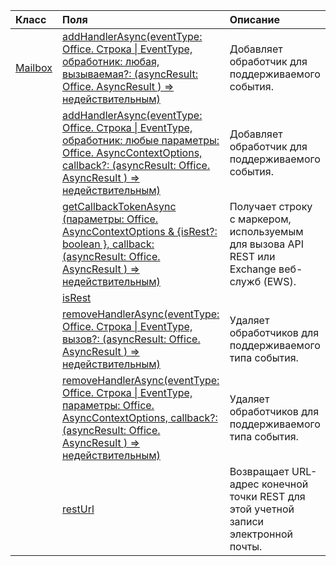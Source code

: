| Класс | Поля | Описание |
|:---|:---|:---|
|[Mailbox](/javascript/api/outlook/outlook.mailbox)|[addHandlerAsync(eventType: Office. Строка \| EventType, обработник: любая, вызываемая?: (asyncResult: Office. AsyncResult <void> ) => недействительным)](/javascript/api/outlook/outlook.mailbox#addhandlerasync-eventtype--handler--callback--asyncresult-)|Добавляет обработчик для поддерживаемого события.|
||[addHandlerAsync(eventType: Office. Строка \| EventType, обработник: любые параметры: Office. AsyncContextOptions, callback?: (asyncResult: Office. AsyncResult <void> ) => недействительным)](/javascript/api/outlook/outlook.mailbox#addhandlerasync-eventtype--handler--options--callback--asyncresult-)|Добавляет обработчик для поддерживаемого события.|
||[getCallbackTokenAsync (параметры: Office. AsyncContextOptions & {isRest?: boolean }, callback: (asyncResult: Office. AsyncResult <string> ) => недействительным)](/javascript/api/outlook/outlook.mailbox#getcallbacktokenasync-options--isrest--callback--asyncresult-)|Получает строку с маркером, используемым для вызова API REST или Exchange веб-служб (EWS).|
||[isRest](/javascript/api/outlook/outlook.mailbox#isrest)||
||[removeHandlerAsync(eventType: Office. Строка \| EventType, вызов?: (asyncResult: Office. AsyncResult <void> ) => недействительным)](/javascript/api/outlook/outlook.mailbox#removehandlerasync-eventtype--callback--asyncresult-)|Удаляет обработчиков для поддерживаемого типа события.|
||[removeHandlerAsync(eventType: Office. Строка \| EventType, параметры: Office. AsyncContextOptions, callback?: (asyncResult: Office. AsyncResult <void> ) => недействительным)](/javascript/api/outlook/outlook.mailbox#removehandlerasync-eventtype--options--callback--asyncresult-)|Удаляет обработчиков для поддерживаемого типа события.|
||[restUrl](/javascript/api/outlook/outlook.mailbox#resturl)|Возвращает URL-адрес конечной точки REST для этой учетной записи электронной почты.|
